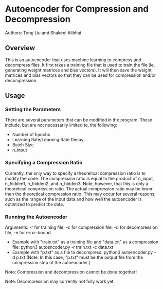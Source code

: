 # Autoencoder for Compression and Decompression
Authors: Tong Liu and Shakeel Alibhai

## Overview
This is an autoencoder that uses machine learning to compress and decompress files. It first takes a training file that is used to train the file (ie. generating weight matrices and bias vectors). It will then save the weight matrices and bias vectors so that they can be used for compression and/or decompression.

## Usage
### Setting the Parameters
There are several parameters that can be modified in the program. These include, but are not necessarily limited to, the following:

* Number of Epochs
* Learning Rate/Learning Rate Decay
* Batch Size
* n_input

### Specifying a Compression Ratio
Currently, the only way to specify a theoretical compression ratio is to modify the code. The compression ratio is equal to the product of n_input, n_hidden1, n_hidden2, and n_hidden3.
Note, however, that this is only a theoretical compression ratio. The actual compression ratio may be lower than the theoretical compression ratio. This may occur for several reasons, such as the range of the input data and how well the autoencoder is optimized to predict the data.

### Running the Autoencoder
Arguments: -r for training file; -c for compression file; -d for decompression file; -e for error-bound

* Example with "train.txt" as a training file and "data.txt" as a compression file: python3 autoencoder.py -r train.txt -c data.txt
* Example with "p.txt" as a file to decompress: python3 autoencoder.py -d p.txt (Note: In this case, "p.txt" must be the output file from the compression step of the autoencoder.)

Note: Compression and decompression cannot be done together!

Note: Decompression may currently not fully work yet.